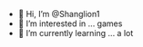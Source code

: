 - 👋 Hi, I’m @Shanglion1
- 👀 I’m interested in ... games
- 🌱 I’m currently learning ... a lot


<!---
Shanglion1/Shanglion1 is a ✨ special ✨ repository because its `README.md` (this file) appears on your GitHub profile.
You can click the Preview link to take a look at your changes.
--->
